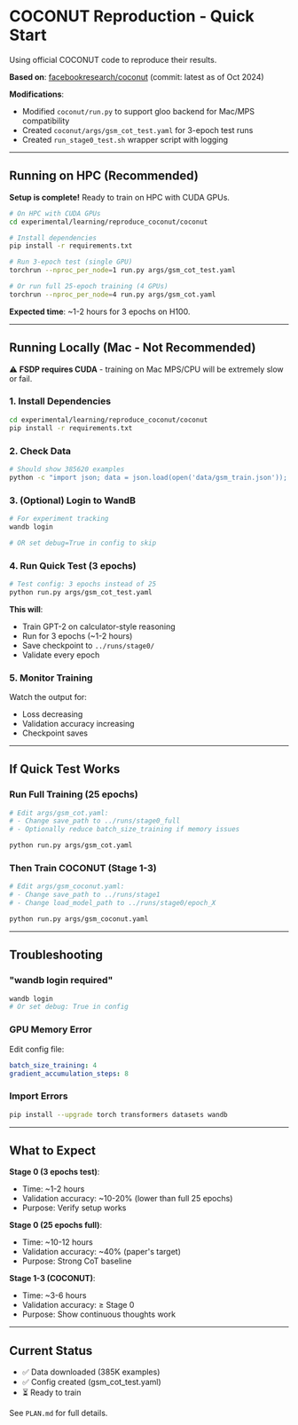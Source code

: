 # COCONUT Reproduction - Quick Start

Using official COCONUT code to reproduce their results.

**Based on**: [facebookresearch/coconut](https://github.com/facebookresearch/coconut) (commit: latest as of Oct 2024)

**Modifications**:
- Modified `coconut/run.py` to support gloo backend for Mac/MPS compatibility
- Created `coconut/args/gsm_cot_test.yaml` for 3-epoch test runs
- Created `run_stage0_test.sh` wrapper script with logging

---

## Running on HPC (Recommended)

**Setup is complete!** Ready to train on HPC with CUDA GPUs.

```bash
# On HPC with CUDA GPUs
cd experimental/learning/reproduce_coconut/coconut

# Install dependencies
pip install -r requirements.txt

# Run 3-epoch test (single GPU)
torchrun --nproc_per_node=1 run.py args/gsm_cot_test.yaml

# Or run full 25-epoch training (4 GPUs)
torchrun --nproc_per_node=4 run.py args/gsm_cot.yaml
```

**Expected time**: ~1-2 hours for 3 epochs on H100.

---

## Running Locally (Mac - Not Recommended)

⚠️ **FSDP requires CUDA** - training on Mac MPS/CPU will be extremely slow or fail.

### 1. Install Dependencies

```bash
cd experimental/learning/reproduce_coconut/coconut
pip install -r requirements.txt
```

### 2. Check Data

```bash
# Should show 385620 examples
python -c "import json; data = json.load(open('data/gsm_train.json')); print(f'{len(data)} examples')"
```

### 3. (Optional) Login to WandB

```bash
# For experiment tracking
wandb login

# OR set debug=True in config to skip
```

### 4. Run Quick Test (3 epochs)

```bash
# Test config: 3 epochs instead of 25
python run.py args/gsm_cot_test.yaml
```

**This will**:
- Train GPT-2 on calculator-style reasoning
- Run for 3 epochs (~1-2 hours)
- Save checkpoint to `../runs/stage0/`
- Validate every epoch

### 5. Monitor Training

Watch the output for:
- Loss decreasing
- Validation accuracy increasing
- Checkpoint saves

---

## If Quick Test Works

### Run Full Training (25 epochs)

```bash
# Edit args/gsm_cot.yaml:
# - Change save_path to ../runs/stage0_full
# - Optionally reduce batch_size_training if memory issues

python run.py args/gsm_cot.yaml
```

### Then Train COCONUT (Stage 1-3)

```bash
# Edit args/gsm_coconut.yaml:
# - Change save_path to ../runs/stage1
# - Change load_model_path to ../runs/stage0/epoch_X

python run.py args/gsm_coconut.yaml
```

---

## Troubleshooting

### "wandb login required"
```bash
wandb login
# Or set debug: True in config
```

### GPU Memory Error
Edit config file:
```yaml
batch_size_training: 4
gradient_accumulation_steps: 8
```

### Import Errors
```bash
pip install --upgrade torch transformers datasets wandb
```

---

## What to Expect

**Stage 0 (3 epochs test)**:
- Time: ~1-2 hours
- Validation accuracy: ~10-20% (lower than full 25 epochs)
- Purpose: Verify setup works

**Stage 0 (25 epochs full)**:
- Time: ~10-12 hours
- Validation accuracy: ~40% (paper's target)
- Purpose: Strong CoT baseline

**Stage 1-3 (COCONUT)**:
- Time: ~3-6 hours
- Validation accuracy: ≥ Stage 0
- Purpose: Show continuous thoughts work

---

## Current Status

- ✅ Data downloaded (385K examples)
- ✅ Config created (gsm_cot_test.yaml)
- ⏳ Ready to train

See `PLAN.md` for full details.
